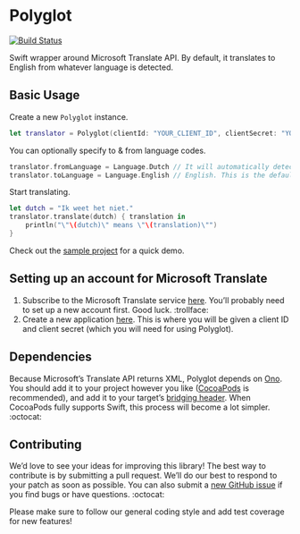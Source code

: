 Polyglot
========

[![Build Status](https://travis-ci.org/ayanonagon/Polyglot.svg)](https://travis-ci.org/ayanonagon/Polyglot)

Swift wrapper around Microsoft Translate API. By default, it translates to English from whatever language is detected.

## Basic Usage

Create a new ```Polyglot``` instance.
```swift
let translator = Polyglot(clientId: "YOUR_CLIENT_ID", clientSecret: "YOUR_CLIENT_SECRET")
```

You can optionally specify to & from language codes.
```swift
translator.fromLanguage = Language.Dutch // It will automatically detect the language if you don't set this.
translator.toLanguage = Language.English // English. This is the default.
```

Start translating.
```swift
let dutch = "Ik weet het niet."
translator.translate(dutch) { translation in
    println("\"\(dutch)\" means \"\(translation)\"")
}
```

Check out the [sample project](https://github.com/ayanonagon/Polyglot/tree/master/PolyglotSample) for a quick demo.

## Setting up an account for Microsoft Translate

1. Subscribe to the Microsoft Translate service [here](https://datamarket.azure.com/dataset/bing/microsofttranslator). You’ll probably need to set up a new account first. Good luck. :trollface:
2. Create a new application [here](https://datamarket.azure.com/developer/applications). This is where you will be given a client ID and client secret (which you will need for using Polyglot).

## Dependencies

Because Microsoft’s Translate API returns XML, Polyglot depends on [Ono](https://github.com/mattt/Ono). You should add it to your project however you like ([CocoaPods](http://cocoapods.org/) is recommended), and add it to your target’s [bridging header](https://developer.apple.com/library/prerelease/ios/documentation/Swift/Conceptual/BuildingCocoaApps/MixandMatch.html). When CocoaPods fully supports Swift, this process will become a lot simpler. :octocat:

## Contributing

We’d love to see your ideas for improving this library! The best way to contribute is by submitting a pull request. We’ll do our best to respond to your patch as soon as possible. You can also submit a [new GitHub issue](https://github.com/ayanonagon/Polyglot/issues/new) if you find bugs or have questions. :octocat:

Please make sure to follow our general coding style and add test coverage for new features!
